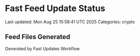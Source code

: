 # Fast Feed Update Status
Last updated: Mon Aug 25 15:58:41 UTC 2025
Categories: crypto

## Feed Files Generated

Generated by Fast Updates Workflow
